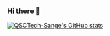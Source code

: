 ### Hi there 👋

<!--
**QSCTech-Sange/QSCTech-Sange** is a ✨ _special_ ✨ repository because its `README.md` (this file) appears on your GitHub profile.

Here are some ideas to get you started:

- 🔭 I’m currently working on ...
- 🌱 I’m currently learning ...
- 👯 I’m looking to collaborate on ...
- 🤔 I’m looking for help with ...
- 💬 Ask me about ...
- 📫 How to reach me: ...
- 😄 Pronouns: ...
- ⚡ Fun fact: ...
-->


[![QSCTech-Sange's GitHub stats](https://github-readme-stats.vercel.app/api?username=QSCTech-Sange&count_private=true)](https://github.com/anuraghazra/github-readme-stats)
